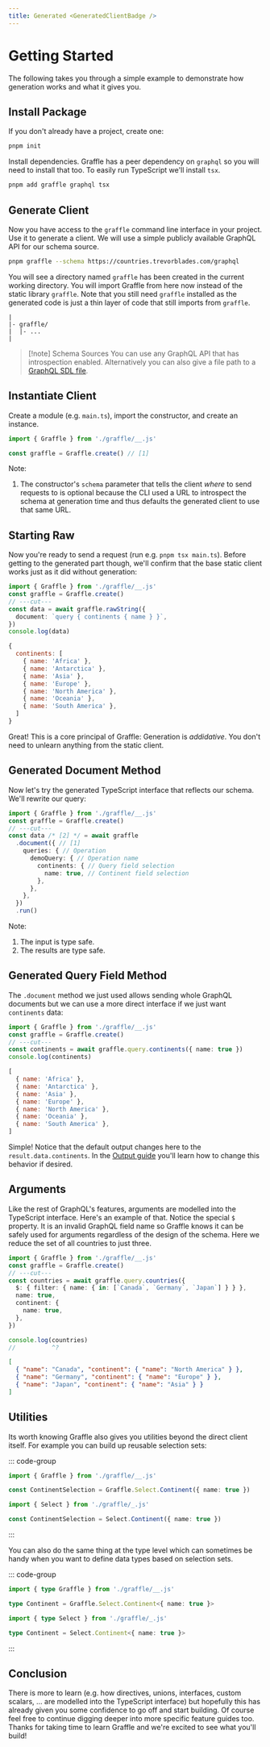 ```yaml
---
title: Generated <GeneratedClientBadge />
---
```


# Getting Started <GeneratedClientBadge />

The following takes you through a simple example to demonstrate how generation works and what it gives you.

## Install Package

If you don't already have a project, create one:

```sh
pnpm init
```

Install dependencies. Graffle has a peer dependency on `graphql` so you will need to install that too. To easily run TypeScript we'll install `tsx`.

```sh
pnpm add graffle graphql tsx
```

## Generate Client

Now you have access to the `graffle` command line interface in your project. Use it to generate a client. We will use a simple publicly available GraphQL API for our schema source.

```sh
pnpm graffle --schema https://countries.trevorblades.com/graphql
```

You will see a directory named `graffle` has been created in the current working directory. You will import Graffle from here now instead of the static library `graffle`. Note that you still need `graffle` installed as the generated code is just a thin layer of code that still imports from `graffle`.

```
|
|- graffle/
|  |- ...
|
```

> [!note] Schema Sources
> You can use any GraphQL API that has introspection enabled. Alternatively you can also give a file path to a [GraphQL SDL file](https://todo).

## Instantiate Client

Create a module (e.g. `main.ts`), import the constructor, and create an instance.

```ts twoslash
import { Graffle } from './graffle/__.js'

const graffle = Graffle.create() // [1]
```

Note:

1. The constructor's `schema` parameter that tells the client _where_ to send requests to is optional because the CLI used a URL to introspect the schema at generation time and thus defaults the generated client to use that same URL.

## Starting Raw

Now you're ready to send a request (run e.g. `pnpm tsx main.ts`). Before getting to the generated part though, we'll confirm that the base static client works just as it did without generation:

```ts twoslash
import { Graffle } from './graffle/__.js'
const graffle = Graffle.create()
// ---cut---
const data = await graffle.rawString({
  document: `query { continents { name } }`,
})
console.log(data)
```

<!-- dprint-ignore -->
 ```js
 {
   continents: [
     { name: 'Africa' },
     { name: 'Antarctica' },
     { name: 'Asia' },
     { name: 'Europe' },
     { name: 'North America' },
     { name: 'Oceania' },
     { name: 'South America' },
   ]
 }
 ```

Great! This is a core principal of Graffle: Generation is _addidative_. You don't need to unlearn anything from the static client.

## Generated Document Method

Now let's try the generated TypeScript interface that reflects our schema. We'll rewrite our query:

```ts twoslash
import { Graffle } from './graffle/__.js'
const graffle = Graffle.create()
// ---cut---
const data /* [2] */ = await graffle
  .document({ // [1]
    queries: { // Operation
      demoQuery: { // Operation name
        continents: { // Query field selection
          name: true, // Continent field selection
        },
      },
    },
  })
  .run()
```

Note:

1. The input is type safe.
2. The results are type safe.

## Generated Query Field Method

The `.document` method we just used allows sending whole GraphQL documents but we can use a more direct interface if we just want `continents` data:

```ts twoslash
import { Graffle } from './graffle/__.js'
const graffle = Graffle.create()
// ---cut---
const continents = await graffle.query.continents({ name: true })
console.log(continents)
```

<!-- dprint-ignore -->
 ```js
 [
   { name: 'Africa' },
   { name: 'Antarctica' },
   { name: 'Asia' },
   { name: 'Europe' },
   { name: 'North America' },
   { name: 'Oceania' },
   { name: 'South America' },
 ]
 ```

Simple! Notice that the default output changes here to the `result.data.continents`. In the [Output guide](./output.md) you'll learn how to change this behavior if desired.

## Arguments

Like the rest of GraphQL's features, arguments are modelled into the TypeScript interface. Here's an example of that. Notice the special `$` property. It is an invalid GraphQL field name so Graffle knows it can be safely used for arguments regardless of the design of the schema. Here we reduce the set of all countries to just three.

```ts twoslash
import { Graffle } from './graffle/__.js'
const graffle = Graffle.create()
// ---cut---
const countries = await graffle.query.countries({
  $: { filter: { name: { in: [`Canada`, `Germany`, `Japan`] } } },
  name: true,
  continent: {
    name: true,
  },
})

console.log(countries)
//          ^?
```

```json
[
  { "name": "Canada", "continent": { "name": "North America" } },
  { "name": "Germany", "continent": { "name": "Europe" } },
  { "name": "Japan", "continent": { "name": "Asia" } }
]
```

## Utilities

Its worth knowing Graffle also gives you utilities beyond the direct client itself. For example you can build up reusable selection sets:

::: code-group

```ts twoslash [Graffle Namespace]
import { Graffle } from './graffle/__.js'

const ContinentSelection = Graffle.Select.Continent({ name: true })
```

```ts twoslash [Barrel Import]
import { Select } from './graffle/_.js'

const ContinentSelection = Select.Continent({ name: true })
```

:::

You can also do the same thing at the type level which can sometimes be handy when you want to define data types based on selection sets.

::: code-group

```ts twoslash [Graffle Namespace]
import { type Graffle } from './graffle/__.js'

type Continent = Graffle.Select.Continent<{ name: true }>
```

```ts twoslash [Barrel Import]
import { type Select } from './graffle/_.js'

type Continent = Select.Continent<{ name: true }>
```

:::

## Conclusion

There is more to learn (e.g. how directives, unions, interfaces, custom scalars, ... are modelled into the TypeScript interface) but hopefully this has already given you some confidence to go off and start building. Of course feel free to continue digging deeper into more specific feature guides too. Thanks for taking time to learn Graffle and we're excited to see what you'll build!
